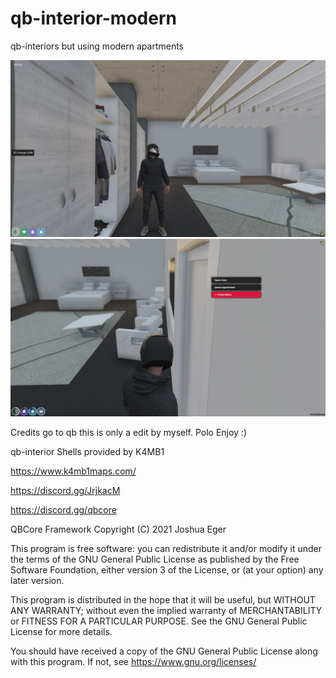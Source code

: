 # qb-interior-modern
qb-interiors but using modern apartments



![polo2](FiveM_b2699_GTAProcess_N74YeN6Bme.jpg)
![polo1](FiveM_b2699_GTAProcess_t9DdpGXrHL.png)


Credits go to qb this is only a edit by myself. Polo Enjoy :)


qb-interior
Shells provided by K4MB1

https://www.k4mb1maps.com/

https://discord.gg/JrjkacM

https://discord.gg/qbcore

QBCore Framework
Copyright (C) 2021 Joshua Eger

This program is free software: you can redistribute it and/or modify
it under the terms of the GNU General Public License as published by
the Free Software Foundation, either version 3 of the License, or
(at your option) any later version.

This program is distributed in the hope that it will be useful,
but WITHOUT ANY WARRANTY; without even the implied warranty of
MERCHANTABILITY or FITNESS FOR A PARTICULAR PURPOSE.  See the
GNU General Public License for more details.

You should have received a copy of the GNU General Public License
along with this program.  If not, see <https://www.gnu.org/licenses/>

